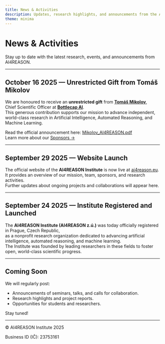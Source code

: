 ```yaml
---
title: News & Activities
description: Updates, research highlights, and announcements from the AI4REASON Institute
theme: minima
---
```


# News & Activities

Stay up to date with the latest research, events, and announcements from AI4REASON.

---

## October 16 2025 — Unrestricted Gift from Tomáš Mikolov  
We are honoured to receive an **unrestricted gift** from [**Tomáš Mikolov**](https://en.wikipedia.org/wiki/Tom%C3%A1%C5%A1_Mikolov),  
Chief Scientific Officer at [**Bottlecap AI**](https://bottlecapai.com/).  
This generous contribution supports our mission to advance independent, world-class research in Artificial Intelligence, Automated Reasoning, and Machine Learning.  

Read the official announcement here: [Mikolov_AI4REASON.pdf](https://ai4reason.eu/Mikolov_AI4REASON.pdf)  
Learn more about our [Sponsors →](sponsors.md)

---

## September 29 2025 — Website Launch  
The official website of the **AI4REASON Institute** is now live at [ai4reason.eu](https://ai4reason.eu).  
It provides an overview of our mission, team, sponsors, and research activities.  
Further updates about ongoing projects and collaborations will appear here.

---

## September 24 2025 — Institute Registered and Launched  
The **AI4REASON Institute (AI4REASON z.ú.)** was today officially registered in Prague, Czech Republic,  
as a nonprofit research organization dedicated to advancing artificial intelligence, automated reasoning, and machine learning.  
The Institute was founded by leading researchers in these fields to foster open, world-class scientific progress.

---

## Coming Soon  
We will regularly post:  
- Announcements of seminars, talks, and calls for collaboration.  
- Research highlights and project reports.  
- Opportunities for students and researchers.  

Stay tuned!

---

© AI4REASON Institute 2025  

Business ID (IČ): 23753161